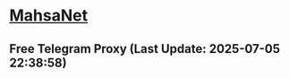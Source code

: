 
# [MahsaNet](https://t.me/mahsa_net)
## Free Telegram Proxy (Last Update: 2025-07-05 22:38:58)

    